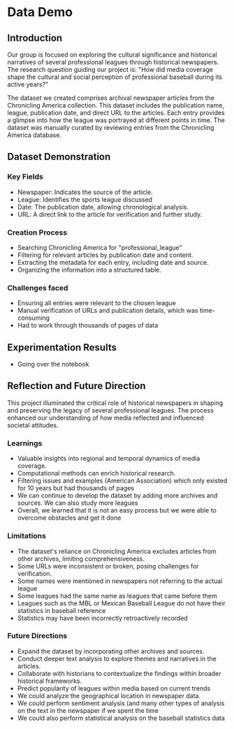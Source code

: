 # Data Demo

## Introduction
Our group is focused on exploring the cultural significance and historical narratives of several professional leagues through historical newspapers. The research question guiding our project is: "How did media coverage shape the cultural and social perception of professional baseball during its active years?"

The dataset we created comprises archival newspaper articles from the Chronicling America collection. This dataset includes the publication name, league, publication date, and direct URL to the articles. Each entry provides a glimpse into how the league was portrayed at different points in time. The dataset was manually curated by reviewing entries from the Chronicling America database.

## Dataset Demonstration

### Key Fields

- Newspaper: Indicates the source of the article.
- League: Identifies the sports league discussed
- Date: The publication date, allowing chronological analysis.
- URL: A direct link to the article for verification and further study.

### Creation Process

- Searching Chronicling America for "professional_league"
- Filtering for relevant articles by publication date and content.
- Extracting the metadata for each entry, including date and source.
- Organizing the information into a structured table.

### Challenges faced

- Ensuring all entries were relevant to the chosen league
- Manual verification of URLs and publication details, which was time-consuming
- Had to work through thousands of pages of data


## Experimentation Results
- Going over the notebook

## Reflection and Future Direction
This project illuminated the critical role of historical newspapers in shaping and preserving the legacy of several professional leagues. The process enhanced our understanding of how media reflected and influenced societal attitudes.

### Learnings

- Valuable insights into regional and temporal dynamics of media coverage.
- Computational methods can enrich historical research.
- Filtering issues and examples (American Association) which only existed for 10 years but  had thousands of pages
- We can continue to develop the dataset by adding more archives and sources. We can also study more leagues
- Overall, we learned that it is not an easy process but we were able to overcome obstacles and get it done


### Limitations

- The dataset's reliance on Chronicling America excludes articles from other archives, limiting comprehensiveness.
- Some URLs were inconsistent or broken, posing challenges for verification.
- Some names were mentioned in newspapers not referring to the actual league
- Some leagues had the same name as leagues that came before them
- Leagues such as the MBL or Mexican Baseball League do not have their statistics in baseball reference
- Statistics may have been incorrectly retroactively recorded


### Future Directions

- Expand the dataset by incorporating other archives and sources.
- Conduct deeper text analysis to explore themes and narratives in the articles.
- Collaborate with historians to contextualize the findings within broader historical frameworks.
- Predict popularity of leagues within media based on current trends
- We could analyze the geographical location in newspaper data.
- We could perform sentiment analysis (and many other types of analysis on the text in the newspaper if we spent the time
- We could also perform statistical analysis on the baseball statistics data



